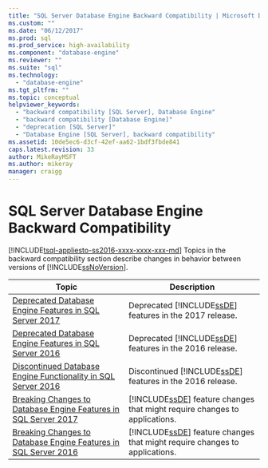 ```yaml
---
title: "SQL Server Database Engine Backward Compatibility | Microsoft Docs"
ms.custom: ""
ms.date: "06/12/2017"
ms.prod: sql
ms.prod_service: high-availability
ms.component: "database-engine"
ms.reviewer: ""
ms.suite: "sql"
ms.technology: 
  - "database-engine"
ms.tgt_pltfrm: ""
ms.topic: conceptual
helpviewer_keywords: 
  - "backward compatibility [SQL Server], Database Engine"
  - "backward compatibility [Database Engine]"
  - "deprecation [SQL Server]"
  - "Database Engine [SQL Server], backward compatibility"
ms.assetid: 10de5ec6-d3cf-42ef-aa62-1bdf3fbde841
caps.latest.revision: 33
author: MikeRayMSFT
ms.author: mikeray
manager: craigg
---
```

# SQL Server Database Engine Backward Compatibility
[!INCLUDE[tsql-appliesto-ss2016-xxxx-xxxx-xxx-md](../includes/tsql-appliesto-ss2016-xxxx-xxxx-xxx-md.md)]
  Topics in the backward compatibility section describe changes in behavior between versions of [!INCLUDE[ssNoVersion](../includes/ssnoversion-md.md)].  
  
|Topic|Description|  
|-----------|-----------------|  
|[Deprecated Database Engine Features in SQL Server 2017](../database-engine/deprecated-database-engine-features-in-sql-server-2017.md)|Deprecated [!INCLUDE[ssDE](../includes/ssde-md.md)] features in the 2017 release.| 
|[Deprecated Database Engine Features in SQL Server 2016](../database-engine/deprecated-database-engine-features-in-sql-server-2016.md)|Deprecated [!INCLUDE[ssDE](../includes/ssde-md.md)] features in the 2016 release.|  
|[Discontinued Database Engine Functionality in SQL Server 2016](../database-engine/discontinued-database-engine-functionality-in-sql-server-2016.md)|Discontinued [!INCLUDE[ssDE](../includes/ssde-md.md)] features in the 2016 release.|  
|[Breaking Changes to Database Engine Features in SQL Server 2017](../database-engine/breaking-changes-to-database-engine-features-in-sql-server-2017.md)|[!INCLUDE[ssDE](../includes/ssde-md.md)] feature changes that might require changes to applications.|  
|[Breaking Changes to Database Engine Features in SQL Server 2016](../database-engine/breaking-changes-to-database-engine-features-in-sql-server-2016.md)|[!INCLUDE[ssDE](../includes/ssde-md.md)] feature changes that might require changes to applications.|  
  
  
